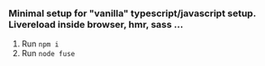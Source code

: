 ### Minimal setup for "vanilla" typescript/javascript setup. Livereload inside browser, hmr, sass ...


1. Run `npm i`
2. Run `node fuse`